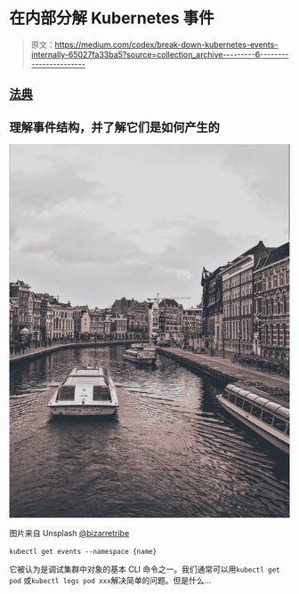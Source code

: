 # 在内部分解 Kubernetes 事件

> 原文：<https://medium.com/codex/break-down-kubernetes-events-internally-65027fa33ba5?source=collection_archive---------6----------------------->

## [法典](http://medium.com/codex)

## 理解事件结构，并了解它们是如何产生的

![](img/14661f37ebecb914fdb804a83b3b9c58.png)

图片来自 Unsplash [@bizarretribe](https://unsplash.com/photos/2nJPhGYXtNI)

`kubectl get events --namespace {name}`

它被认为是调试集群中对象的基本 CLI 命令之一。我们通常可以用`kubectl get pod` 或`kubectl logs pod xxx`解决简单的问题。但是什么…